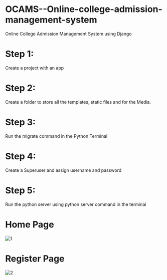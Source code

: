 # OCAMS--Online-college-admission-management-system
Online College Admission Management System using Django
# Step 1:
Create a project with an app
# Step 2:
Create a folder to store all the templates, static files and for the Media.
# Step 3:
Run the migrate command in the Python Terminal
# Step 4: 
Create a Superuser and assign username and password
# Step 5:
Run the python server using python server command in the terminal 
# Home Page
![1](https://github.com/prabhasv77/OCAMS--Online-college-admission-management-system/assets/120770931/267402f9-9fab-409a-9e28-93849ce4bc71)
# Register Page
![2](https://github.com/prabhasv77/OCAMS--Online-college-admission-management-system/assets/120770931/8355591c-c183-4dae-992b-af975d603e72)


